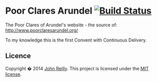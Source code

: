 ﻿# Poor Clares Arundel [![Build Status](https://ci.appveyor.com/api/projects/status/github/johnnyreilly/poorclaresarundel?retina=true)](https://ci.appveyor.com/project/JohnReilly/poorclaresarundel)

The Poor Clares of Arundel's website - the source of: http://www.poorclaresarundel.org/

To my knowledge this is the first Convent with Continuous Delivery.

## Licence

Copyright � 2014 [John Reilly](twitter.com/johnny_reilly). This project is licensed under the [MIT license](http://opensource.org/licenses/mit-license.php).